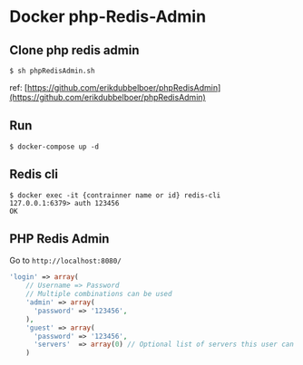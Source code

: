 # Docker php-Redis-Admin

## Clone php redis admin
```
$ sh phpRedisAdmin.sh
```

ref: [https://github.com/erikdubbelboer/phpRedisAdmin](https://github.com/erikdubbelboer/phpRedisAdmin)

## Run
```
$ docker-compose up -d
```

## Redis cli
```
$ docker exec -it {contrainner name or id} redis-cli
127.0.0.1:6379> auth 123456
OK
```

## PHP Redis Admin
Go to `http://localhost:8080/` 

```php
'login' => array(
    // Username => Password
    // Multiple combinations can be used
    'admin' => array(
      'password' => '123456',
    ),
    'guest' => array(
      'password' => '123456',
      'servers'  => array(0) // Optional list of servers this user can access.
    )
```